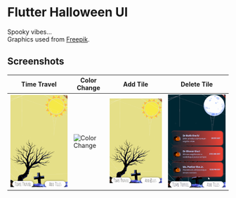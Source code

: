 # Flutter Halloween UI

Spooky vibes...</br>Graphics used from [Freepik](https://www.freekpik.com).

## Screenshots

Time Travel| Color Change |Add Tile |Delete Tile |
------------ | -------------| -------------| -------------|
![Time Travel](/screenshots/timeTravel.gif?raw=true "Time Travel") | ![Color Change](/screenshots/colorChange.gif?raw=true "Success login") |![Add Tile](/screenshots/addTile.gif?raw=true "Add Tile") |![Delete Tile](/screenshots/deleteTile.gif?raw=true "Delete Tile")
